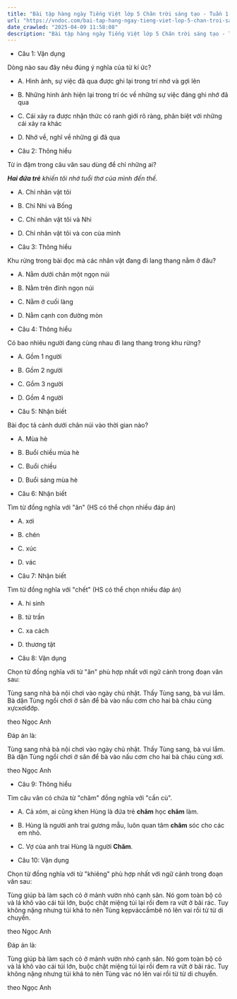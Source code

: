 ```yaml
---
title: "Bài tập hàng ngày Tiếng Việt lớp 5 Chân trời sáng tạo - Tuần 1 - Thứ 3 gồm các câu hỏi tổng hợp nội dung Đọc hiểu văn bản và Luyện từ và câu được học ở Tuần 1 trong chương trình Tiếng Việt lớp 5 Tập 1 Chân trời sáng tạo."
url: "https://vndoc.com/bai-tap-hang-ngay-tieng-viet-lop-5-chan-troi-sang-tao-tuan-1-thu-3-325944"
date_crawled: "2025-04-09 11:58:08"
description: "Bài tập hàng ngày Tiếng Việt lớp 5 Chân trời sáng tạo - Tuần 1 - Thứ 3 gồm các câu hỏi tổng hợp nội dung Đọc hiểu văn bản và Luyện từ và câu được học ở Tuần 1 trong chương trình Tiếng Việt lớp 5 Tập 1 Chân trời sáng tạo."
---
```


* Câu 1:  Vận dụng

Dòng nào sau đây nêu đúng ý nghĩa của từ kí ức?

  * A. Hình ảnh, sự việc đã qua được ghi lại trong trí nhớ và gợi lên 
  * B. Những hình ảnh hiện lại trong trí óc về những sự việc đáng ghi nhớ đã qua 
  * C. Cái xảy ra được nhận thức có ranh giới rõ ràng, phân biệt với những cái xảy ra khác 
  * D. Nhớ về, nghĩ về những gì đã qua 



* Câu 2:  Thông hiểu

Từ in đậm trong câu văn sau dùng để chỉ những ai?

_**Hai đứa trẻ** khiến tôi nhớ tuổi thơ của mình đến thế._

  * A. Chỉ nhân vật tôi 
  * B. Chỉ Nhi và Bống 
  * C. Chỉ nhân vật tôi và Nhi 
  * D. Chỉ nhân vật tôi và con của mình 



* Câu 3:  Thông hiểu

Khu rừng trong bài đọc mà các nhân vật đang đi lang thang nằm ở đâu?

  * A. Nằm dưới chân một ngọn núi 
  * B. Nằm trên đỉnh ngọn núi 
  * C. Nằm ở cuối làng 
  * D. Nằm cạnh con đường mòn 



* Câu 4:  Thông hiểu

Có bao nhiêu người đang cùng nhau đi lang thang trong khu rừng?

  * A. Gồm 1 người 
  * B. Gồm 2 người 
  * C. Gồm 3 người 
  * D. Gồm 4 người 



* Câu 5:  Nhận biết

Bài đọc tả cảnh dưới chân núi vào thời gian nào?

  * A. Mùa hè 
  * B. Buổi chiều mùa hè 
  * C. Buổi chiều 
  * D. Buổi sáng mùa hè 



* Câu 6:  Nhận biết

Tìm từ đồng nghĩa với "ăn" (HS có thể chọn nhiều đáp án)

  * A. xơi 
  * B. chén 
  * C. xúc 
  * D. vác 



* Câu 7:  Nhận biết

Tìm từ đồng nghĩa với "chết" (HS có thể chọn nhiều đáp án)

  * A. hi sinh 
  * B. từ trần 
  * C. xa cách 
  * D. thương tật 



* Câu 8:  Vận dụng

Chọn từ đồng nghĩa với từ "ăn" phù hợp nhất với ngữ cảnh trong đoạn văn sau:

Tùng sang nhà bà nội chơi vào ngày chủ nhật. Thấy Tùng sang, bà vui lắm. Bà dặn Tùng ngồi chơi ở sân để bà vào nấu cơm cho hai bà cháu cùng xựcxơiđớp.

theo Ngọc Anh

Đáp án là:

Tùng sang nhà bà nội chơi vào ngày chủ nhật. Thấy Tùng sang, bà vui lắm. Bà dặn Tùng ngồi chơi ở sân để bà vào nấu cơm cho hai bà cháu cùng xơi.

theo Ngọc Anh

* Câu 9:  Thông hiểu

Tìm câu văn có chứa từ "chăm" đồng nghĩa với "cần cù".

  * A. Cả xóm, ai cũng khen Hùng là đứa trẻ **chăm** học **chăm** làm. 
  * B. Hùng là người anh trai gương mẫu, luôn quan tâm **chăm** sóc cho các em nhỏ. 
  * C. Vợ của anh trai Hùng là người **Chăm**. 



* Câu 10:  Vận dụng

Chọn từ đồng nghĩa với từ "khiêng" phù hợp nhất với ngữ cảnh trong đoạn văn sau:

Tùng giúp bà làm sạch cỏ ở mảnh vườn nhỏ cạnh sân. Nó gom toàn bộ cỏ và lá khô vào cái túi lớn, buộc chặt miệng túi lại rồi đem ra vứt ở bãi rác. Tuy không nặng nhưng túi khá to nên Tùng kẹpváccầmbê nó lên vai rồi từ từ di chuyển.

theo Ngọc Anh

Đáp án là:

Tùng giúp bà làm sạch cỏ ở mảnh vườn nhỏ cạnh sân. Nó gom toàn bộ cỏ và lá khô vào cái túi lớn, buộc chặt miệng túi lại rồi đem ra vứt ở bãi rác. Tuy không nặng nhưng túi khá to nên Tùng vác nó lên vai rồi từ từ di chuyển.

theo Ngọc Anh
